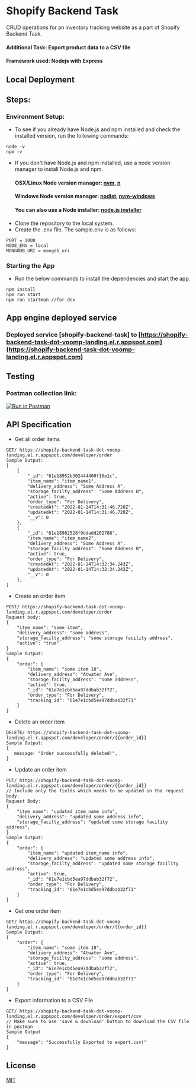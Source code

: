# Shopify Backend Task

CRUD operations for an inventory tracking website as a part of Shopify Backend Task.
#### Additional Task: Export product data to a CSV file
#### Framework used: Nodejs with Express 

## Local Deployment
## Steps:
### Environment Setup: 
- To see if you already have Node.js and npm installed and check the installed version, run the following commands:
```
node -v
npm -v
```
- If you don't have Node.js and npm installed, use a node version manager to install Node.js and npm. 
   #### OSX/Linux Node version manager: [nvm](https://github.com/nvm-sh/nvm), [n](https://github.com/tj/n)
   #### Windows Node version manager: [nodist](https://github.com/nullivex/nodist), [nvm-windows](https://github.com/coreybutler/nvm-windows)
   #### You can also use a Node installer: [node.js installer](https://nodejs.org/en/download/)
- Clone the repository to the local system.
- Create the .env file. The sample.env is as follows:
```
PORT = 1000
NODE_ENV = local
MONGODB_URI = mongdb_uri 
```
### Starting the App
- Run the below commands to install the dependencies and start the app. 
```
npm install
npm run start
npm run startmon //for dev
```

## App engine deployed service
###  Deployed service [shopify-backend-task] to [https://shopify-backend-task-dot-voomp-landing.el.r.appspot.com](https://shopify-backend-task-dot-voomp-landing.el.r.appspot.com)

## Testing
### Postman collection link: 

[![Run in Postman](https://run.pstmn.io/button.svg)](https://app.getpostman.com/run-collection/14297807-83ecdb22-1300-4d25-9135-428ff57144ee?action=collection%2Ffork&collection-url=entityId%3D14297807-83ecdb22-1300-4d25-9135-428ff57144ee%26entityType%3Dcollection%26workspaceId%3D2477c77a-0362-4ec8-a0ec-2f9272df6e85#?env%5Bshopify-backend-test-env%5D=dW5kZWZpbmVk)

## API Specification
- Get all order items
```
GET/ https://shopify-backend-task-dot-voomp-landing.el.r.appspot.com/developer/order
Sample Output: 
[
    {
        "_id": "61e18952b302444400f16e1c",
        "item_name": "item_name1",
        "delivery_address": "Some Address A",
        "storage_facilty_address": "Some Address B",
        "active": true,
        "order_type": "For Delivery",
        "createdAt": "2022-01-14T14:31:46.720Z",
        "updatedAt": "2022-01-14T14:31:46.720Z",
        "__v": 0
    },
    {
        "_id": "61e18982528f9ddadd202786",
        "item_name": "item_name2",
        "delivery_address": "Some Address A",
        "storage_facilty_address": "Some Address B",
        "active": true,
        "order_type": "For Delivery",
        "createdAt": "2022-01-14T14:32:34.243Z",
        "updatedAt": "2022-01-14T14:32:34.243Z",
        "__v": 0
    },
]
```
- Create an order item
```
POST/ https://shopify-backend-task-dot-voomp-landing.el.r.appspot.com/developer/order
Request body:
{
    "item_name": "some item",
    "delivery_address": "some address",
    "storage_facilty_address": "some storage facility address",
    "active": "true"
}
Sample Output:
{
    "order": {
        "item_name": "some item 10",
        "delivery_address": "Atwater Ave",
        "storage_facilty_address": "some address",
        "active": true,
        "_id": "61e7e1cbd5ea97ddbab32f72",
        "order_type": "For Delivery",
        "tracking_id": "61e7e1cbd5ea97ddbab32f71"
    }
}
```
- Delete an order item
```
DELETE/ https://shopify-backend-task-dot-voomp-landing.el.r.appspot.com/developer/order/{{order_id}}
Sample Output:
{
   message: "Order successfully deleted!",
}
```
- Update an order item
```
PUT/ https://shopify-backend-task-dot-voomp-landing.el.r.appspot.com/developer/order/{{order_id}}
// Include only the fields which needs to be updated in the request body.
Request Body:
{
    "item_name": "updated item_name info",
    "delivery_address": "updated some address info",
    "storage_facilty_address": "updated some storage facility address",
}
Sample Output:
{
    "order": {
        "item_name": "updated item_name info",
        "delivery_address": "updated some address info",
        "storage_facilty_address": "updated some storage facility address",
        "active": true,
        "_id": "61e7e1cbd5ea97ddbab32f72",
        "order_type": "For Delivery",
        "tracking_id": "61e7e1cbd5ea97ddbab32f71"
    }
}
```
- Get one order item
```
GET/ https://shopify-backend-task-dot-voomp-landing.el.r.appspot.com/developer/order/{{order_id}}
Sample Output:
{
    "order": {
        "item_name": "some item 10",
        "delivery_address": "Atwater Ave",
        "storage_facilty_address": "some address",
        "active": true,
        "_id": "61e7e1cbd5ea97ddbab32f72",
        "order_type": "For Delivery",
        "tracking_id": "61e7e1cbd5ea97ddbab32f71"
    }
}
```
- Export information to a CSV File
```
GET/ https://shopify-backend-task-dot-voomp-landing.el.r.appspot.com/developer/order/export/csv
// Make sure to use 'save & download' button to download the CSV file in postman
Sample Output
{
    "message": "Successfully Exported to export.csv!"
}
``` 
## License
[MIT](https://choosealicense.com/licenses/mit/)

